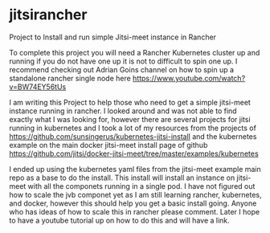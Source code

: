 # jitsirancher
Project to Install and run simple Jitsi-meet instance in Rancher

To complete this project you will need a Rancher Kubernetes cluster up and running if you do not have one up it is not to difficult to spin one up. I recommend checking out Adrian Goins channel on how to spin up a standalone rancher single node here 
https://www.youtube.com/watch?v=BW74EY56tUs

I am writing this Project to help those who need to get a simple jitsi-meet instance running in rancher. I looked around and was not able to find exactly what I was looking for, however there are several projects for jitsi running in kubernetes and I took a lot of my resources from the projects of https://github.com/sunsingerus/kubernetes-jitsi-install and the kubernetes example on the main docker jitsi-meet install page of github https://github.com/jitsi/docker-jitsi-meet/tree/master/examples/kubernetes

I ended up using the kubernetes yaml files from the jitsi-meet example main repo as a base to do the install. This install will install an instance on jitsi-meet with all the componets running in a single pod. I have not figured out how to scale the jvb componet yet as I am still learning rancher, kubernetes, and docker, however this should help you get a basic install going. Anyone who has ideas of how to scale this in rancher please comment. Later I hope to have a youtube tutorial up on how to do this and will have a link.

